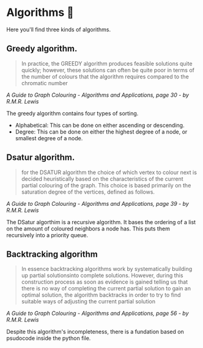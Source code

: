 # Algorithms 🤔

Here you'll find three kinds of algorithms. 

## Greedy algorithm. 

> In practice, the GREEDY algorithm produces feasible solutions quite quickly;
> however, these solutions can often be quite poor in terms of the number of colours
> that the algorithm requires compared to the chromatic number

*A Guide to Graph Colouring - Algorithms and Applications, page 30 - by R.M.R. Lewis*

The greedy algorithm contains four types of sorting. 
* Alphabetical:   This can be done on either ascending or descending. 
* Degree:         This can be done on either the highest degree of a node, or smallest degree of a node.

## Dsatur algorithm.

> for the DSATUR algorithm the choice of which vertex to colour next 
> is decided heuristically based on the characteristics of the current
> partial colouring of the graph. This choice is based primarily on the saturation
> degree of the vertices, defined as follows.

*A Guide to Graph Colouring - Algorithms and Applications, page 39 - by R.M.R. Lewis*

The DSatur algorthim is a recursive algorithm. It bases the ordering of a list on the amount of 
coloured neighbors a node has. This puts them recursively into a priority queue. 

## Backtracking algorithm

> In essence backtracking algorithms work by systematically building up partial 
> solutionsinto complete solutions. However, during this construction process as soon as
> evidence is gained telling us that there is no way of completing the current partial
> solution to gain an optimal solution, the algorithm backtracks in order to try to find
> suitable ways of adjusting the current partial solution

*A Guide to Graph Colouring - Algorithms and Applications, page 56 - by R.M.R. Lewis*

Despite this algorithm's incompleteness, there is a fundation based on psudocode inside the 
python file. 

